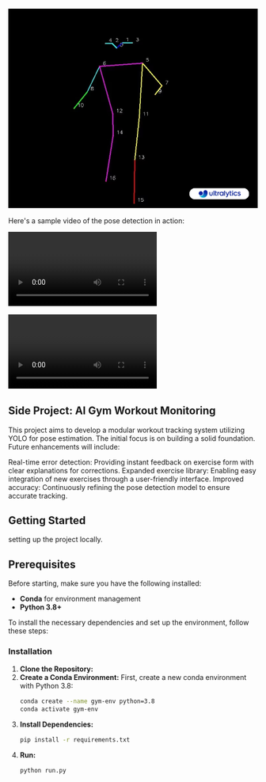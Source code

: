 
[![Poses Keypoints for reference](images/poses.png)](https://example2.com)

Here's a sample video of the pose detection in action:


<video src="https://github.com/user-attachments/assets/8232b50a-db83-4255-a4e1-9b2ba5017e28" controls></video>


<video src="Output/deadlift_out.mp4" controls></video>



## Side Project:  AI Gym Workout Monitoring


This project aims to develop a modular workout tracking system utilizing YOLO for pose estimation. The initial focus is on building a solid foundation. Future enhancements will include:

Real-time error detection: Providing instant feedback on exercise form with clear explanations for corrections.
Expanded exercise library: Enabling easy integration of new exercises through a user-friendly interface.
Improved accuracy: Continuously refining the pose detection model to ensure accurate tracking.

## Getting Started
setting up the project locally.

## Prerequisites

Before starting, make sure you have the following installed:

* **Conda** for environment management
* **Python 3.8+**

To install the necessary dependencies and set up the environment, follow these steps:

### Installation



1. **Clone the Repository:**
2. **Create a Conda Environment:**
   First, create a new conda environment with Python 3.8:
   ```sh
   conda create --name gym-env python=3.8
   conda activate gym-env
3. **Install Dependencies:**
    ```sh
   pip install -r requirements.txt

3. **Run:**
    ```sh
   python run.py

